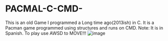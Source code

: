 # PACMAL-C-CMD-
This is an old Game I programmed a Long time ago(2013ish) in C. It is a Pacman game programmed using structures and runs on CMD. Note: It is in Spanish. To play use AWSD to MOVE!!!
![image](https://user-images.githubusercontent.com/5378480/159411818-7a4c3e09-fb83-4769-a036-bd0c124e2f08.png)
